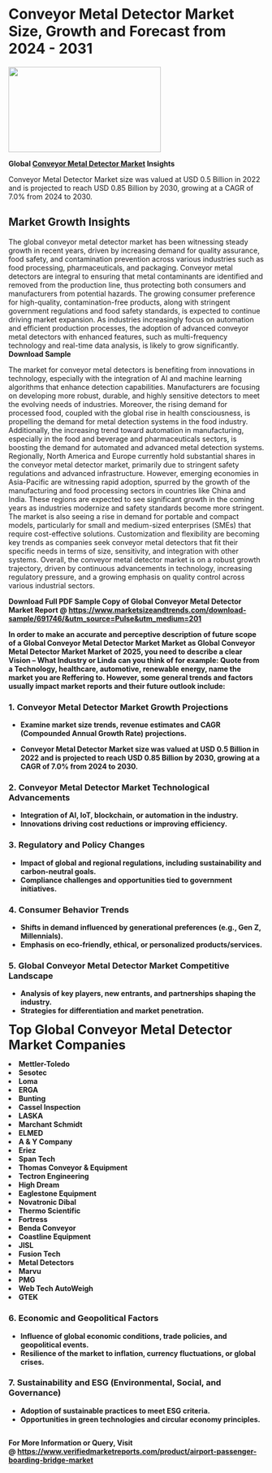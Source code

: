 <H1>Conveyor Metal Detector Market Size, Growth and Forecast from 2024 - 2031</H1><img class="aligncenter size-medium wp-image-584254" src="https://thirdeyenews.in/wp-content/uploads/2024/09/Global-Market-Research-300x168.jpeg" alt="" width="300" height="168" /><p><strong>Global&nbsp;<a href="https://www.marketsizeandtrends.com/download-sample/691746/&amp;utm_source=Pulse&amp;utm_medium=201">Conveyor Metal Detector Market</a> Insights</strong></p><p>Conveyor Metal Detector Market size was valued at USD 0.5 Billion in 2022 and is projected to reach USD 0.85 Billion by 2030, growing at a CAGR of 7.0% from 2024 to 2030.</p><p><h2>Market Growth Insights</h2> <p>The global conveyor metal detector market has been witnessing steady growth in recent years, driven by increasing demand for quality assurance, food safety, and contamination prevention across various industries such as food processing, pharmaceuticals, and packaging. Conveyor metal detectors are integral to ensuring that metal contaminants are identified and removed from the production line, thus protecting both consumers and manufacturers from potential hazards. The growing consumer preference for high-quality, contamination-free products, along with stringent government regulations and food safety standards, is expected to continue driving market expansion. As industries increasingly focus on automation and efficient production processes, the adoption of advanced conveyor metal detectors with enhanced features, such as multi-frequency technology and real-time data analysis, is likely to grow significantly. <br><b>Download Sample</b></p> <p>The market for conveyor metal detectors is benefiting from innovations in technology, especially with the integration of AI and machine learning algorithms that enhance detection capabilities. Manufacturers are focusing on developing more robust, durable, and highly sensitive detectors to meet the evolving needs of industries. Moreover, the rising demand for processed food, coupled with the global rise in health consciousness, is propelling the demand for metal detection systems in the food industry. Additionally, the increasing trend toward automation in manufacturing, especially in the food and beverage and pharmaceuticals sectors, is boosting the demand for automated and advanced metal detection systems. Regionally, North America and Europe currently hold substantial shares in the conveyor metal detector market, primarily due to stringent safety regulations and advanced infrastructure. However, emerging economies in Asia-Pacific are witnessing rapid adoption, spurred by the growth of the manufacturing and food processing sectors in countries like China and India. These regions are expected to see significant growth in the coming years as industries modernize and safety standards become more stringent. The market is also seeing a rise in demand for portable and compact models, particularly for small and medium-sized enterprises (SMEs) that require cost-effective solutions. Customization and flexibility are becoming key trends as companies seek conveyor metal detectors that fit their specific needs in terms of size, sensitivity, and integration with other systems. Overall, the conveyor metal detector market is on a robust growth trajectory, driven by continuous advancements in technology, increasing regulatory pressure, and a growing emphasis on quality control across various industrial sectors. <br><b></p><p><span class=""><strong>Download Full PDF Sample Copy of Global Conveyor Metal Detector Market Report</strong> @ <a href="https://www.marketsizeandtrends.com/download-sample/691746/&amp;utm_source=Pulse&amp;utm_medium=201" target="_blank">https://www.marketsizeandtrends.com/download-sample/691746/&amp;utm_source=Pulse&amp;utm_medium=201</a></span></p><p>In order to make an accurate and perceptive description of future scope of a Global&nbsp;Conveyor Metal Detector Market Market as Global&nbsp;Conveyor Metal Detector Market Market of 2025, you need to describe a clear Vision &ndash; What Industry or Linda can you think of for example: Quote from a Technology, healthcare, automotive, renewable energy, name the market you are Reffering to. However, some general trends and factors usually impact market reports and their future outlook include:</p><h3>1.&nbsp;<strong>Conveyor Metal Detector Market Growth Projections</strong></h3><ul><li>Examine market size trends, revenue estimates and CAGR (Compounded Annual Growth Rate) projections.</li><li><p>Conveyor Metal Detector Market size was valued at USD 0.5 Billion in 2022 and is projected to reach USD 0.85 Billion by 2030, growing at a CAGR of 7.0% from 2024 to 2030.</p></li></ul><h3>2.&nbsp;<strong>Conveyor Metal Detector Market Technological Advancements</strong></h3><ul><li>Integration of AI, IoT, blockchain, or automation in the industry.</li><li>Innovations driving cost reductions or improving efficiency.</li></ul><h3>3.&nbsp;<strong>Regulatory and Policy Changes</strong></h3><ul><li>Impact of global and regional regulations, including sustainability and carbon-neutral goals.</li><li>Compliance challenges and opportunities tied to government initiatives.</li></ul><h3>4.&nbsp;<strong>Consumer Behavior Trends</strong></h3><ul><li>Shifts in demand influenced by generational preferences (e.g., Gen Z, Millennials).</li><li>Emphasis on eco-friendly, ethical, or personalized products/services.</li></ul><h3>5.&nbsp;<strong>Global Conveyor Metal Detector Market Competitive Landscape</strong></h3><ul><li>Analysis of key players, new entrants, and partnerships shaping the industry.</li><li>Strategies for differentiation and market penetration.</li></ul><p data-pm-slice="1 1 []"><span style="color: inherit; font-family: inherit; font-size: 25px;">Top Global Conveyor Metal Detector Market Companies</span></p><div class="" data-test-id=""><p><li>Mettler-Toledo</li><li> Sesotec</li><li> Loma</li><li> ERGA</li><li> Bunting</li><li> Cassel Inspection</li><li> LASKA</li><li> Marchant Schmidt</li><li> ELMED</li><li> A & Y Company</li><li> Eriez</li><li> Span Tech</li><li> Thomas Conveyor & Equipment</li><li> Tectron Engineering</li><li> High Dream</li><li> Eaglestone Equipment</li><li> Novatronic Dibal</li><li> Thermo Scientific</li><li> Fortress</li><li> Benda Conveyor</li><li> Coastline Equipment</li><li> JISL</li><li> Fusion Tech</li><li> Metal Detectors</li><li> Marvu</li><li> PMG</li><li> Web Tech AutoWeigh</li><li> GTEK</li></p></div><h3>6.&nbsp;<strong>Economic and Geopolitical Factors</strong></h3><ul><li>Influence of global economic conditions, trade policies, and geopolitical events.</li><li>Resilience of the market to inflation, currency fluctuations, or global crises.</li></ul><h3>7.&nbsp;<strong>Sustainability and ESG (Environmental, Social, and Governance)</strong></h3><ul><li>Adoption of sustainable practices to meet ESG criteria.</li><li>Opportunities in green technologies and circular economy principles.</li></ul><h2><strong style="font-size: 14px;">For More Information or Query, Visit @&nbsp;</strong><a style="background-color: #ffffff; font-size: 14px;" href="https://www.marketsizeandtrends.com/report/conveyor-metal-detector-market/" target="_blank">https://www.verifiedmarketreports.com/product/airport-passenger-boarding-bridge-market</a></h2>
